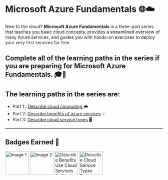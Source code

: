 # Microsoft Azure Fundamentals 🌐☁️

New to the cloud? **Microsoft Azure Fundamentals** is a three-part series that teaches you basic cloud concepts, provides a streamlined overview of many Azure services, and guides you with hands-on exercises to deploy your very first services for free.

Complete all of the learning paths in the series if you are preparing for **Microsoft Azure Fundamentals**. 🎓🚀
---

## The learning paths in the series are:
- Part 1 : [Describe cloud computing ](https://github.com/Vasu10134/microsoft-azure-fundamental/blob/main/Module_1.md) 🌥️
- Part 2: [Describe benefits of azure services](https://github.com/Vasu10134/microsoft-azure-fundamental/blob/main/Module_2.md) 💡
- Part 3: [Describe cloud service types](https://github.com/Vasu10134/microsoft-azure-fundamental/blob/main/Module_3.md) 🖥️
---

## Badges Earned 🏅
<img src="https://learn.microsoft.com/en-us/training/achievements/microsoft-azure-fundamentals-describe-cloud-concepts.svg" alt="Image 1" width="75"> <img src="https://learn.microsoft.com/en-us/training/achievements/describe-cloud-compute.svg" alt="Image 2" width="75"> <img src="https://learn.microsoft.com/en-us/training/achievements/describe-benefits-use-cloud-services.svg" alt="Describe Benefits Use Cloud Services Badge" width="75"> <img src="https://learn.microsoft.com/en-us/training/achievements/describe-cloud-service-types.svg" alt="Describe Cloud Service Types Badge" width="75">
